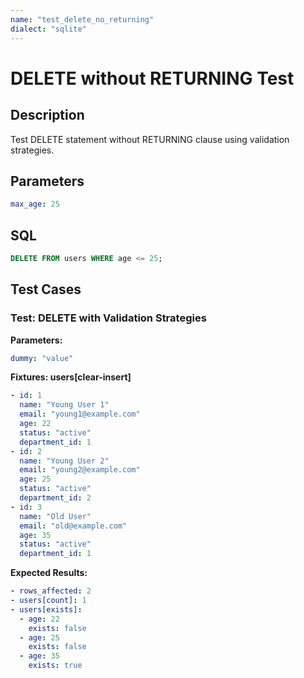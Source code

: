```yaml
---
name: "test_delete_no_returning"
dialect: "sqlite"
---
```


# DELETE without RETURNING Test

## Description

Test DELETE statement without RETURNING clause using validation strategies.

## Parameters
```yaml
max_age: 25
```

## SQL
```sql
DELETE FROM users WHERE age <= 25;
```

## Test Cases

### Test: DELETE with Validation Strategies

**Parameters:**
```yaml
dummy: "value"
```

**Fixtures: users[clear-insert]**
```yaml
- id: 1
  name: "Young User 1"
  email: "young1@example.com"
  age: 22
  status: "active"
  department_id: 1
- id: 2
  name: "Young User 2"
  email: "young2@example.com"
  age: 25
  status: "active"
  department_id: 2
- id: 3
  name: "Old User"
  email: "old@example.com"
  age: 35
  status: "active"
  department_id: 1
```

**Expected Results:**
```yaml
- rows_affected: 2
- users[count]: 1
- users[exists]:
  - age: 22
    exists: false
  - age: 25
    exists: false
  - age: 35
    exists: true
```
